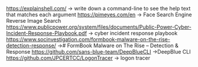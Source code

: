  https://explainshell.com/ -> write down a command-line to see the help text that matches each argument
 https://pimeyes.com/en -> Face Search Engine Reverse Image Search
 https://www.publicpower.org/system/files/documents/Public-Power-Cyber-Incident-Response-Playbook.pdf -> cyber incident response playbook
 https://www.socinvestigation.com/formbook-malware-on-the-rise-detection-response/ -># FormBook Malware on The Rise – Detection & Response
 https://github.com/sans-blue-team/DeepBlueCLI ->DeepBlue CLI
 https://github.com/JPCERTCC/LogonTracer -> logon tracer 